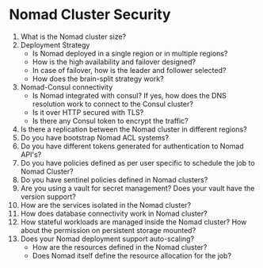 # Nomad Cluster Security

1. What is the Nomad cluster size?
1. Deployment Strategy
    - Is Nomad deployed in a single region or in multiple regions?
    - How is the high availability and failover designed?
    - In case of failover, how is the leader and follower selected?
    - How does the brain-split strategy work?
1. Nomad-Consul connectivity
    - Is Nomad integrated with consul? If yes, how does the DNS resolution work to connect to the Consul cluster?
    - Is it over HTTP secured with TLS?
    - Is there any Consul token to encrypt the traffic?
1. Is there a replication between the Nomad cluster in different regions?
1. Do you have bootstrap Nomad ACL systems?
1. Do you have different tokens generated for authentication to Nomad API's?
1. Do you have policies defined as per user specific to schedule the job to Nomad Cluster?
1. Do you have sentinel policies defined in Nomad clusters?
1. Are you using a vault for secret management? Does your vault have the version support?
1. How are the services isolated in the Nomad cluster?
1. How does database connectivity work in Nomad cluster?
1. How stateful workloads are managed inside the Nomad cluster? How about the permission on persistent storage mounted?
1. Does your Nomad deployment support auto-scaling?
    - How are the resources defined in the Nomad cluster?
    - Does Nomad itself define the resource allocation for the job?
